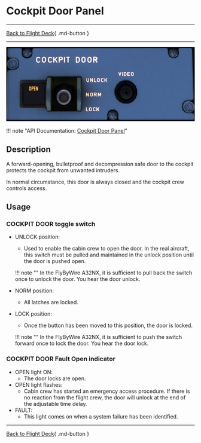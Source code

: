 # Cockpit Door Panel

---

[Back to Flight Deck](../index.md){ .md-button }

---

![Cockpit Door Panel](../../../assets/a32nx-briefing/pedestal/Cockpit-Door-Panel.jpg "Cockpit Door Panel")

!!! note "API Documentation: [Cockpit Door Panel](../../../../../aircraft/a32nx/a32nx-api/a32nx-flightdeck-api.md#cockpit-door)"

## Description

A forward-opening, bulletproof and decompression safe door to the cockpit protects the cockpit from unwanted intruders.

In normal circumstance, this door is always closed and the cockpit crew controls access.

## Usage

### COCKPIT DOOR toggle switch

- UNLOCK position:
    - Used to enable the cabin crew to open the door. In the real aircraft, this switch must be pulled and maintained in the unlock position until the door is pushed open.

    !!! note ""
        In the FlyByWire A32NX, it is sufficient to pull back the switch once to unlock the door. You hear the door unlock.

- NORM position:
    - All latches are locked.

- LOCK position:
    - Once the button has been moved to this position, the door is locked.

    !!! note ""
        In the FlyByWire A32NX, it is sufficient to push the switch forward once to lock the door. You hear the door lock.

### COCKPIT DOOR Fault Open indicator

- OPEN light ON:
    - The door locks are open.
- OPEN light flashes:
    - Cabin crew has started an emergency access procedure. If there is no reaction from the flight crew, the door will unlock at the end of the adjustable time delay.
- FAULT:
    - This light comes on when a system failure has been identified.

---

[Back to Flight Deck](../index.md){ .md-button }
